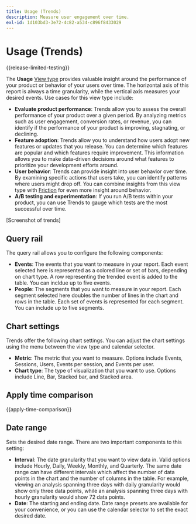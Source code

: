 ```yaml
---
title: Usage (Trends)
description: Measure user engagement over time.
exl-id: 1d103bd3-3e72-4c82-a534-c896f8433029
---
```

# Usage (Trends)

{{release-limited-testing}}

The **Usage** [View type](overview.md) provides valuable insight around the performance of your product or behavior of your users over time. The horizontal axis of this report is always a time granularity, while the vertical axis measures your desired events. Use cases for this view type include:

* **Evaluate product performance**: Trends allow you to assess the overall performance of your product over a given period. By analyzing metrics such as user engagement, conversion rates, or revenue, you can identify if the performance of your product is improving, stagnating, or declining.
* **Feature adoption**: Trends allow you to understand how users adopt new features or updates that you release. You can determine which features are popular and which features require improvement. This information allows you to make data-driven decisions around what features to prioritize your development efforts around.
* **User behavior**: Trends can provide insight into user behavior over time. By examining specific actions that users take, you can identify patterns where users might drop off. You can combine insights from this view type with [Friction](friction.md) for even more insight around behavior.
* **A/B testing and experimentation**: If you run A/B tests within your product, you can use Trends to gauge which tests are the most successful over time.

[Screenshot of trends]

## Query rail

The query rail allows you to configure the following components:

* **Events**: The events that you want to measure in your report. Each event selected here is represented as a colored line or set of bars, depending on chart type. A row representing the trended event is added to the table. You can incldue up to five events.
* **People**: The segments that you want to measure in your report. Each segment selected here doubles the number of lines in the chart and rows in the table. Each set of events is represented for each segment. You can include up to five segments.

## Chart settings

Trends offer the following chart settings. You can adjust the chart settings using the menu between the view type and calendar selector.

* **Metric**: The metric that you want to measure. Options include Events, Sessions, Users, Events per session, and Events per user.
* **Chart type**: The type of visualization that you want to use. Options include Line, Bar, Stacked bar, and Stacked area.

## Apply time comparison

{{apply-time-comparison}}

## Date range

Sets the desired date range. There are two important components to this setting:

* **Interval**: The date granularity that you want to view data in. Valid options include Hourly, Daily, Weekly, Monthly, and Quarterly. The same date range can have different intervals which affect the number of data points in the chart and the number of columns in the table. For example, viewing an analysis spanning three days with daily granularity would show only three data points, while an analysis spanning three days with hourly granularity would show 72 data points.
* **Date**: The starting and ending date. Date range presets are available for your convenience, or you can use the calendar selector to set the exact desired date.
